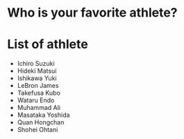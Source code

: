 # Who is your favorite athlete?

# List of athlete
- Ichiro Suzuki
- Hideki Matsui
- Ishikawa Yuki
- LeBron James
- Takefusa Kubo
- Wataru Endo
- Muhammad Ali
- Masataka Yoshida
- Quan Hongchan
- Shohei Ohtani
